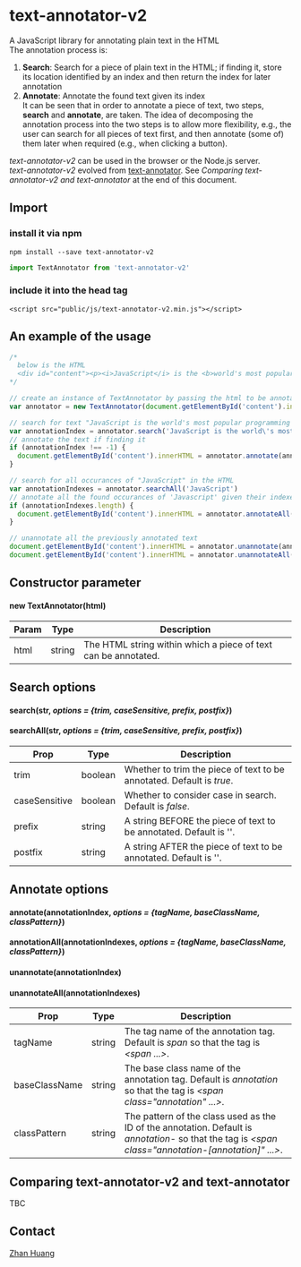 # text-annotator-v2
A JavaScript library for annotating plain text in the HTML<br />
The annotation process is:

1. **Search**: Search for a piece of plain text in the HTML; if finding it, store its location identified by an index and then return the index for later annotation
2. **Annotate**: Annotate the found text given its index<br />
It can be seen that in order to annotate a piece of text, two steps, **search** and **annotate**, are taken. The idea of decomposing the annotation process into the two steps is to allow more flexibility, e.g., the user can search for all pieces of text first, and then annotate (some of) them later when required (e.g., when clicking a button). <br />

*text-annotator-v2* can be used in the browser or the Node.js server.<br />
*text-annotator-v2* evolved from [text-annotator](https://github.com/zhan-huang/text-annotator). See *Comparing text-annotator-v2 and text-annotator* at the end of this document.

## Import
### install it via npm
`npm install --save text-annotator-v2`
```javascript
import TextAnnotator from 'text-annotator-v2'
```
### include it into the head tag
```
<script src="public/js/text-annotator-v2.min.js"></script>
```

## An example of the usage
```javascript
/*
  below is the HTML
  <div id="content"><p><i>JavaScript</i> is the <b>world's most popular programming language</b>.</p><p><i>JavaScript</i> is the programming language of the Web. JavaScript is easy to learn.</p></div>
*/

// create an instance of TextAnnotator by passing the html to be annotated
var annotator = new TextAnnotator(document.getElementById('content').innerHTML)

// search for text "JavaScript is the world's most popular programming language.JavaScript is the programming language of the Web." within the HTML
var annotationIndex = annotator.search('JavaScript is the world\'s most popular programming language.JavaScript is the programming language of the Web.')
// annotate the text if finding it
if (annotationIndex !== -1) {
  document.getElementById('content').innerHTML = annotator.annotate(annotationIndex)
}

// search for all occurances of "JavaScript" in the HTML
var annotationIndexes = annotator.searchAll('JavaScript')
// annotate all the found occurances of 'Javascript' given their indexes
if (annotationIndexes.length) {
  document.getElementById('content').innerHTML = annotator.annotateAll(annotationIndexes) 
}

// unannotate all the previously annotated text
document.getElementById('content').innerHTML = annotator.unannotate(annotationIndex)
document.getElementById('content').innerHTML = annotator.unannotateAll(annotationIndexes)
```

## Constructor parameter
#### new TextAnnotator(html)
| Param | Type | Description |
| ---- | ---- | ---- |
| html | string | The HTML string within which a piece of text can be annotated. |

## Search options
#### search(str, *options = {trim, caseSensitive, prefix, postfix}*)
#### searchAll(str, *options = {trim, caseSensitive, prefix, postfix}*)
| Prop | Type | Description |
| ---- | ---- | ---- |
| trim | boolean | Whether to trim the piece of text to be annotated. Default is *true*. |
| caseSensitive | boolean | Whether to consider case in search. Default is *false*. |
| prefix | string | A string BEFORE the piece of text to be annotated. Default is ''. |
| postfix | string | A string AFTER the piece of text to be annotated. Default is ''. |

## Annotate options
#### annotate(annotationIndex, *options = {tagName, baseClassName, classPattern}*)
#### annotationAll(annotationIndexes, *options = {tagName, baseClassName, classPattern}*)
#### unannotate(annotationIndex)
#### unannotateAll(annotationIndexes)
| Prop | Type | Description |
| ---- | ---- | ---- |
| tagName | string | The tag name of the annotation tag. Default is *span* so that the tag is *<span ...>*. |
| baseClassName | string | The base class name of the annotation tag. Default is *annotation* so that the tag is *<span class="annotation" ...>*. |
| classPattern | string | The pattern of the class used as the ID of the annotation. Default is *annotation-* so that the tag is *<span class="annotation-[annotation]" ...>*. |

## Comparing text-annotator-v2 and text-annotator
TBC

## Contact
[Zhan Huang](mailto:z2hm@outlook.com "Zhan Huang")
